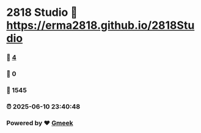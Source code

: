 # 2818 Studio :link: https://erma2818.github.io/2818Studio 
### :page_facing_up: [4](https://erma2818.github.io/2818Studio/tag.html) 
### :speech_balloon: 0 
### :hibiscus: 1545 
### :alarm_clock: 2025-06-10 23:40:48 
### Powered by :heart: [Gmeek](https://github.com/Meekdai/Gmeek)
